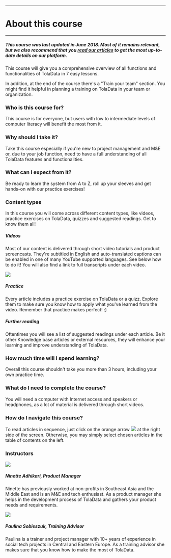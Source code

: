
---

# About this course

---

##### This course was last updated in June 2018. Most of it remains relevant, but we also recommend that you [read our articles](https://help.toladata.com/en/read-articles/read-articles.html) to get the most up-to-date details on our platform. 

This course will give you a comprehensive overview of all functions and functionalities of TolaData in 7 easy lessons.

In addition, at the end of the course there's a "Train your team" section. You might find it helpful in planning a training on TolaData in your team or organization.

### Who is this course for?

This course is for everyone, but users with low to intermediate levels of computer literacy will benefit the most from it.

### Why should I take it?

Take this course especially if you're new to project management and M&E or, due to your job function, need to have a full understanding of all TolaData features and functionalities.

### What can I expect from it?

Be ready to learn the system from A to Z, roll up your sleeves and get hands-on with our practice exercises!

### Content types

In this course you will come across different content types, like videos, practice exercises on TolaData, quizzes and suggested readings. Get to know them all!

##### Videos

Most of our content is delivered through short video tutorials and product screencasts. They're subtitled in English and auto-translated captions can be enabled in one of many YouTube supported languages. See below how to do it! You will also find a link to full transcripts under each video.

![](/assets_en/lang.gif)

##### Practice

Every article includes a practice exercise on TolaData or a quizz. Explore them to make sure you know how to apply what you've learned from the video. Remember that practice makes perfect! :\)

##### Further reading

Oftentimes you will see a list of suggested readings under each article. Be it other Knowledge base articles or external resources, they will enhance your learning and improve understanding of TolaData.

### How much time will I spend learning?

Overall this course shouldn't take you more than 3 hours, including your own practice time.

### What do I need to complete the course?

You will need a computer with Internet access and speakers or headphones, as a lot of material is delivered through short videos.

### How do I navigate this course?

To read articles in sequence, just click on the orange arrow ![](/assets_en/arrow2.PNG) at the right side of the screen. Otherwise, you may simply select chosen articles in the table of contents on the left.

### Instructors

![](/assets_en/ninette_kb.png)

##### Ninette Adhikari, Product Manager

Ninette has previously worked at non-profits in Southeast Asia and the Middle East and is an M&E and tech enthusiast. As a product manager she helps in the development process of TolaData and gathers your product needs and requirements.

![](/assets_en/paulina_kb.png)

##### Paulina Sobieszuk, Training Advisor

Paulina is a trainer and project manager with 10+ years of experience in social tech projects in Central and Eastern Europe. As a training advisor she makes sure that you know how to make the most of TolaData.

